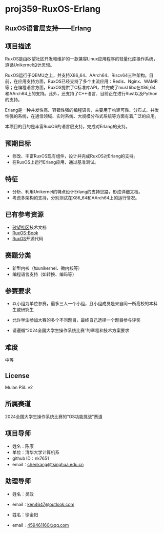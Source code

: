 # proj359-RuxOS-Erlang
## RuxOS语言层支持——Erlang

## 项目描述

RuxOS是由矽望社区开发和维护的一款兼容Linux应用程序的轻量化库操作系统，遵循Unikernel设计思想。

RuxOS运行于QEMU之上，并支持X86_64、AArch64、Riscv64三种架构。目前，在应用支持方面，RuxOS已经支持了多个主流应用：Redis、Nginx、WAMR等；在编程语言方面，RuxOS提供了C标准库API，并完成了musl libc在X86_64和AArch64上的支持。此外，还支持了C++语言，目前正在进行Rust以及Python的支持。

Erlang是一种并发性高、容错性强的编程语言，主要用于构建可靠、分布式、并发性强的系统，在通信领域、实时系统、大规模分布式系统等方面有着广泛的应用。

本项目的目的是丰富RuxOS的语言层支持，完成对Erlang的支持。

## 预期目标

- 修改、丰富RuxOS现有组件，设计并完成RuxOS对Erlang的支持。
- 在RuxOS上运行Erlang应用，通过基准测试。

## 特征

- 分析、利用Unikernel的特点设计Erlang的支持思路，形成详细文档。
- 考虑多架构的支持，分别测试在X86\_64和AArch64上的运行情况。

## 已有参考资源

- [矽望社区](https://syswonder.org/#/)技术文档
- [RuxOS-Book](https://ruxos.syswonder.org)
- [RuxOS](https://github.com/syswonder/ruxos)开源代码

## 赛题分类

- 新型内核（如unikernel、微内核等）
- 编程语言支持（如转换、编码等）

## 参赛要求

- 以小组为单位参赛，最多三人一个小组，且小组成员是来自同一所高校的本科生或研究生

- 允许学生参加大赛的多个不同题目，最终自己选择一个题目参与评奖

- 请遵循“2024全国大学生操作系统比赛”的章程和技术方案要求

## 难度

中等

## License

Mulan PSL v2

## 所属赛道

2024全国大学生操作系统比赛的“OS功能挑战”赛道

## 项目导师

- 姓名：陈康
- 单位：清华大学计算机系
- github ID：nk7651
- email：chenkang@tsinghua.edu.cn

## 助理导师

- 姓名：吴政
- email：ken4647@outlook.com

- 姓名：徐金阳
- email：459461160@qq.com
